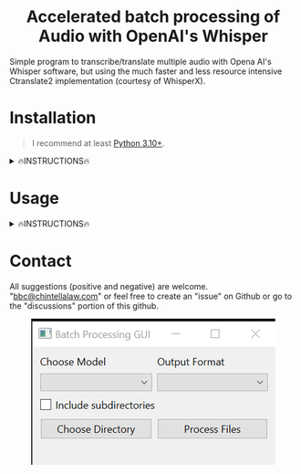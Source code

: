 <a name="top"></a>

<div align="center">
  <h1> Accelerated batch processing of Audio with OpenAI's Whisper
</div>
Simple program to transcribe/translate multiple audio with Opena AI's Whisper software, but using the much faster and less resource intensive Ctranslate2 implementation (courtesy of WhisperX).

# Installation

> I recommend at least [Python 3.10+](https://www.python.org/downloads/release/python-31011/).
<details>
  <Summary>🔥INSTRUCTIONS🔥</Summary>

### Step 1 - Install CUDA
Go [HERE](https://developer.nvidia.com/cuda-toolkit-archive) and install CUDA 11.8.

### Step 2 - Obtain Repository
Download all the files and open the folder containing the ```.py``` file.

### Step 3 - Virtual Environment
Within that folder create a command prompt and then create a virtual environment:
```
python -m venv .
```
Activate the virtual environment:
```
.\Scripts\activate
```
> On Linux run ```source bin/activate```

### Step 4 - Upgrade pip
```
python -m pip install --upgrade pip
```

### Step 5 - Install PyTorch
Nvidia GPUs:
```
pip install torch torchvision torchaudio --index-url https://download.pytorch.org/whl/cu118
```
> If you're not using an Nvidia GPU go [HERE](https://pytorch.org/get-started/locally/) to determine the correct command.

### Step 6 - Install WhisperX
```
pip install git+https://github.com/m-bain/whisperx.git
```

### Step 7 - Install PySide6
```
pip install PySide6
```

</details>

# Usage
<details>
  <summary>🔥INSTRUCTIONS🔥</summary>
  
### Step 1 - Virtual Environment
> Open a command prompt in the folder you saved my files to and once again create a virtual environment.
```
.\Scripts\activate
```
> On Linux run ```source bin/activate```

### Step 2 - Run the Main Script
```
python whisper_batch_whisperx.py
```
> This will bring up the GUI and you should be able to figure it out from here.  The Whisper program should download any model you select to the default "cache" directory on your computer.

</details>

# Contact

All suggestions (positive and negative) are welcome.  "bbc@chintellalaw.com" or feel free to create an "issue" on Github or go to the "discussions" portion of this github.

<div align="center">
  <img src="https://github.com/BBC-Esq/Batch-OpenAI-Whisper-Ctranslate2/blob/main/example.png?raw=true" alt="Example Image">
</div>

